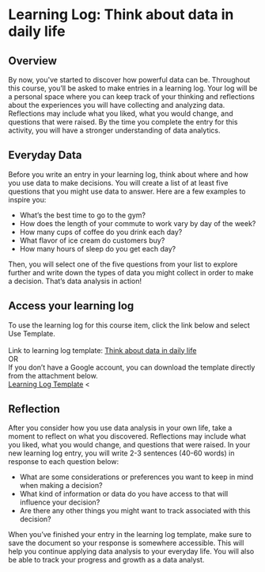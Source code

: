 # Learning Log: Think about data in daily life

## Overview
By now, you've started to discover how powerful data can be. Throughout this course, you’ll be asked to make entries in a learning log. Your log will be a personal space where you can keep track of your thinking and reflections about the experiences you will have collecting and analyzing data. Reflections may include what you liked, what you would change, and questions that were raised. By the time you complete the entry for this activity, you will have a stronger understanding of data analytics. 

## Everyday Data
Before you write an entry in your learning log, think about where and how you use data to make decisions. You will create a list of at least five questions that you might use data to answer. Here are a few examples to inspire you:

- What’s the best time to go to the gym?
- How does the length of your commute to work vary by day of the week?
- How many cups of coffee do you drink each day?
- What flavor of ice cream do customers buy?
- How many hours of sleep do you get each day? 

Then, you will select one of the five questions from your list to explore further and write down the types of data you might collect in order to make a decision. That’s data analysis in action!

## Access your learning log
To use the learning log for this course item, click the link below and select Use Template. 
<br><br>
Link to learning log template: <a href="https://docs.google.com/document/d/1AG7GQarhnuhrfB4XaUHi4cnYQUkkMuBRQANzsDQP_Zo/edit">Think about data in daily life</a>
<br>
OR
<br>
If you don’t have a Google account, you can download the template directly from the attachment below.
<br>
<a href="https://view.officeapps.live.com/op/view.aspx?src=https%3A%2F%2Fd18ky98rnyall9.cloudfront.net%2FDNykxIj4TLicpMSI-Dy4Dg_678c43f1933349da98708aab5e6feb7f_Learning-Log-Template_-Think-about-data-in-daily-life.docx%3FExpires%3D1641168000%26Signature%3DZK4OAzatVoTj14ijQ2ddkx09ujWjPvu8HunoAn12I-EIgQl4sgrxwnhRkdWEbsozL96EzA9y-m4F2I-jQwX1cIpUASApJ70aBPVw1wcUwzPLuFd4i6tEGR1PfAUq6ykhxhQR41EYB4ckAd8TADTsdqZja9MDwMkTqMltNHVLntM_%26Key-Pair-Id%3DAPKAJLTNE6QMUY6HBC5A&wdOrigin=BROWSELINK">Learning Log Template</a>
<
## Reflection
After you consider how you use data analysis in your own life, take a moment to reflect on what you discovered. Reflections may include what you liked, what you would change, and questions that were raised. In your new learning log entry, you will write 2-3 sentences (40-60 words) in response to each question below:

- What are some considerations or preferences you want to keep in mind when making a decision?
- What kind of information or data do you have access to that will influence your decision?
- Are there any other things you might want to track associated with this decision?

When you’ve finished your entry in the learning log template, make sure to save the document so your response is somewhere accessible. This will help you continue applying data analysis to your everyday life. You will also be able to track your progress and growth as a data analyst.
